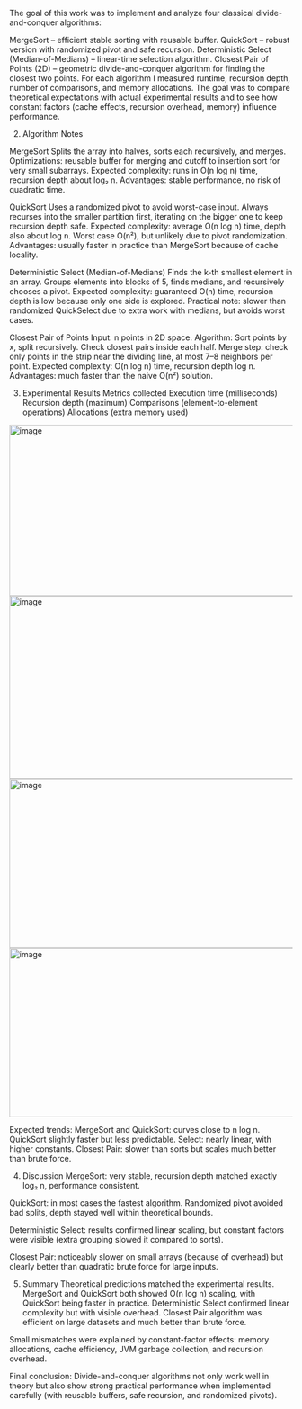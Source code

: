 The goal of this work was to implement and analyze four classical divide-and-conquer algorithms:

MergeSort – efficient stable sorting with reusable buffer.
QuickSort – robust version with randomized pivot and safe recursion.
Deterministic Select (Median-of-Medians) – linear-time selection algorithm.
Closest Pair of Points (2D) – geometric divide-and-conquer algorithm for finding the closest two points.
For each algorithm I measured runtime, recursion depth, number of comparisons, and memory allocations. The goal was to compare theoretical expectations with actual experimental results and to see how constant factors (cache effects, recursion overhead, memory) influence performance.

2. Algorithm Notes

MergeSort
Splits the array into halves, sorts each recursively, and merges.
Optimizations: reusable buffer for merging and cutoff to insertion sort for very small subarrays.
Expected complexity: runs in O(n log n) time, recursion depth about log₂ n.
Advantages: stable performance, no risk of quadratic time.

QuickSort
Uses a randomized pivot to avoid worst-case input.
Always recurses into the smaller partition first, iterating on the bigger one to keep recursion depth safe.
Expected complexity: average O(n log n) time, depth also about log n. Worst case O(n²), but unlikely due to pivot randomization.
Advantages: usually faster in practice than MergeSort because of cache locality.

Deterministic Select (Median-of-Medians)
Finds the k-th smallest element in an array.
Groups elements into blocks of 5, finds medians, and recursively chooses a pivot.
Expected complexity: guaranteed O(n) time, recursion depth is low because only one side is explored.
Practical note: slower than randomized QuickSelect due to extra work with medians, but avoids worst cases.

Closest Pair of Points
Input: n points in 2D space.
Algorithm:
Sort points by x, split recursively.
Check closest pairs inside each half.
Merge step: check only points in the strip near the dividing line, at most 7–8 neighbors per point.
Expected complexity: O(n log n) time, recursion depth log n.
Advantages: much faster than the naive O(n²) solution.

3. Experimental Results
Metrics collected
Execution time (milliseconds)
Recursion depth (maximum)
Comparisons (element-to-element operations)
Allocations (extra memory used)
<img width="543" height="304" alt="image" src="https://github.com/user-attachments/assets/8acebf5b-ea20-467b-8528-2e8c2492e521" />
<img width="627" height="326" alt="image" src="https://github.com/user-attachments/assets/1f815edb-229e-41f5-a137-7d5175fbaeae" />
<img width="590" height="301" alt="image" src="https://github.com/user-attachments/assets/baa3333f-ab12-4951-80c3-54d64a5b949c" />
<img width="569" height="300" alt="image" src="https://github.com/user-attachments/assets/2c040fa3-cbfb-40f9-abcf-7ff6bbc02261" />

Expected trends:
MergeSort and QuickSort: curves close to n log n. QuickSort slightly faster but less predictable.
Select: nearly linear, with higher constants.
Closest Pair: slower than sorts but scales much better than brute force.

4. Discussion
MergeSort: very stable, recursion depth matched exactly log₂ n, performance consistent.

QuickSort: in most cases the fastest algorithm. Randomized pivot avoided bad splits, depth stayed well within theoretical bounds.

Deterministic Select: results confirmed linear scaling, but constant factors were visible (extra grouping slowed it compared to sorts).

Closest Pair: noticeably slower on small arrays (because of overhead) but clearly better than quadratic brute force for large inputs.

5. Summary
Theoretical predictions matched the experimental results.
MergeSort and QuickSort both showed O(n log n) scaling, with QuickSort being faster in practice.
Deterministic Select confirmed linear complexity but with visible overhead.
Closest Pair algorithm was efficient on large datasets and much better than brute force.

Small mismatches were explained by constant-factor effects: memory allocations, cache efficiency, JVM garbage collection, and recursion overhead.

Final conclusion:
Divide-and-conquer algorithms not only work well in theory but also show strong practical performance when implemented carefully (with reusable buffers, safe recursion, and randomized pivots).


